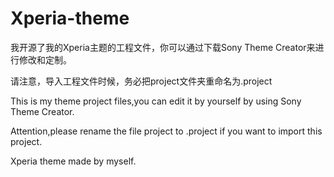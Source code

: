 # Xperia-theme

我开源了我的Xperia主题的工程文件，你可以通过下载Sony Theme Creator来进行修改和定制。

请注意，导入工程文件时候，务必把project文件夹重命名为.project

This is my theme project files,you can edit it by yourself by using Sony Theme Creator.

Attention,please rename the file project to .project if you want to import this project.

Xperia theme made by myself.

